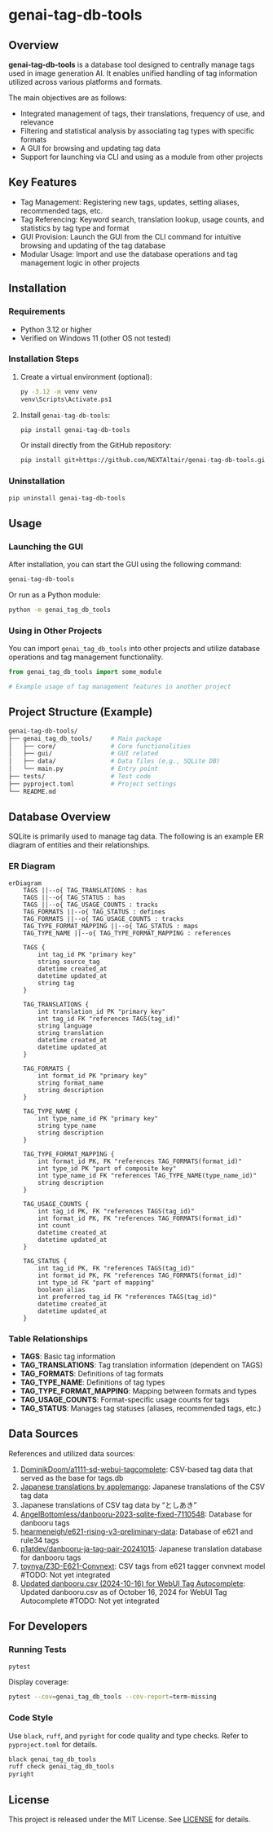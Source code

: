 # genai-tag-db-tools

## Overview

**genai-tag-db-tools** is a database tool designed to centrally manage tags used in image generation AI.
It enables unified handling of tag information utilized across various platforms and formats.

The main objectives are as follows:

- Integrated management of tags, their translations, frequency of use, and relevance
- Filtering and statistical analysis by associating tag types with specific formats
- A GUI for browsing and updating tag data
- Support for launching via CLI and using as a module from other projects

## Key Features

- Tag Management: Registering new tags, updates, setting aliases, recommended tags, etc.
- Tag Referencing: Keyword search, translation lookup, usage counts, and statistics by tag type and format
- GUI Provision: Launch the GUI from the CLI command for intuitive browsing and updating of the tag database
- Modular Usage: Import and use the database operations and tag management logic in other projects

## Installation

### Requirements

- Python 3.12 or higher
- Verified on Windows 11 (other OS not tested)

### Installation Steps

1. Create a virtual environment (optional):

   ```bash
   py -3.12 -m venv venv
   venv\Scripts\Activate.ps1
   ```

2. Install `genai-tag-db-tools`:

   ```bash
   pip install genai-tag-db-tools
   ```

   Or install directly from the GitHub repository:

   ```bash
   pip install git+https://github.com/NEXTAltair/genai-tag-db-tools.git
   ```

### Uninstallation

```bash
pip uninstall genai-tag-db-tools
```

## Usage

### Launching the GUI

After installation, you can start the GUI using the following command:

```bash
genai-tag-db-tools
```

Or run as a Python module:

```bash
python -m genai_tag_db_tools
```

### Using in Other Projects

You can import `genai_tag_db_tools` into other projects and utilize database operations and tag management functionality.

```python
from genai_tag_db_tools import some_module

# Example usage of tag management features in another project
```

## Project Structure (Example)

```bash
genai-tag-db-tools/
├── genai_tag_db_tools/     # Main package
│   ├── core/               # Core functionalities
│   ├── gui/                # GUI related
│   ├── data/               # Data files (e.g., SQLite DB)
│   └── main.py             # Entry point
├── tests/                  # Test code
├── pyproject.toml          # Project settings
└── README.md
```

## Database Overview

SQLite is primarily used to manage tag data. The following is an example ER diagram of entities and their relationships.

### ER Diagram

```mermaid
erDiagram
    TAGS ||--o{ TAG_TRANSLATIONS : has
    TAGS ||--o{ TAG_STATUS : has
    TAGS ||--o{ TAG_USAGE_COUNTS : tracks
    TAG_FORMATS ||--o{ TAG_STATUS : defines
    TAG_FORMATS ||--o{ TAG_USAGE_COUNTS : tracks
    TAG_TYPE_FORMAT_MAPPING ||--o{ TAG_STATUS : maps
    TAG_TYPE_NAME ||--o{ TAG_TYPE_FORMAT_MAPPING : references

    TAGS {
        int tag_id PK "primary key"
        string source_tag
        datetime created_at
        datetime updated_at
        string tag
    }

    TAG_TRANSLATIONS {
        int translation_id PK "primary key"
        int tag_id FK "references TAGS(tag_id)"
        string language
        string translation
        datetime created_at
        datetime updated_at
    }

    TAG_FORMATS {
        int format_id PK "primary key"
        string format_name
        string description
    }

    TAG_TYPE_NAME {
        int type_name_id PK "primary key"
        string type_name
        string description
    }

    TAG_TYPE_FORMAT_MAPPING {
        int format_id PK, FK "references TAG_FORMATS(format_id)"
        int type_id PK "part of composite key"
        int type_name_id FK "references TAG_TYPE_NAME(type_name_id)"
        string description
    }

    TAG_USAGE_COUNTS {
        int tag_id PK, FK "references TAGS(tag_id)"
        int format_id PK, FK "references TAG_FORMATS(format_id)"
        int count
        datetime created_at
        datetime updated_at
    }

    TAG_STATUS {
        int tag_id PK, FK "references TAGS(tag_id)"
        int format_id PK, FK "references TAG_FORMATS(format_id)"
        int type_id FK "part of mapping"
        boolean alias
        int preferred_tag_id FK "references TAGS(tag_id)"
        datetime created_at
        datetime updated_at
    }
```

### Table Relationships

- **TAGS**: Basic tag information
- **TAG_TRANSLATIONS**: Tag translation information (dependent on TAGS)
- **TAG_FORMATS**: Definitions of tag formats
- **TAG_TYPE_NAME**: Definitions of tag types
- **TAG_TYPE_FORMAT_MAPPING**: Mapping between formats and types
- **TAG_USAGE_COUNTS**: Format-specific usage counts for tags
- **TAG_STATUS**: Manages tag statuses (aliases, recommended tags, etc.)

## Data Sources

References and utilized data sources:

1. [DominikDoom/a1111-sd-webui-tagcomplete](https://github.com/DominikDoom/a1111-sd-webui-tagcomplete): CSV-based tag data that served as the base for tags.db
2. [Japanese translations by applemango](https://github.com/DominikDoom/a1111-sd-webui-tagcomplete/discussions/265): Japanese translations of the CSV tag data
3. Japanese translations of CSV tag data by “としあき”
4. [AngelBottomless/danbooru-2023-sqlite-fixed-7110548](https://huggingface.co/datasets/KBlueLeaf/danbooru2023-sqlite): Database for danbooru tags
5. [hearmeneigh/e621-rising-v3-preliminary-data](https://huggingface.co/datasets/hearmeneigh/e621-rising-v3-preliminary-data): Database of e621 and rule34 tags
6. [p1atdev/danbooru-ja-tag-pair-20241015](https://huggingface.co/datasets/p1atdev/danbooru-ja-tag-pair-20241015): Japanese translation database for danbooru tags
7. [toynya/Z3D-E621-Convnext](https://huggingface.co/toynya/Z3D-E621-Convnext): CSV tags from e621 tagger convnext model #TODO: Not yet integrated
8. [Updated danbooru.csv (2024-10-16) for WebUI Tag Autocomplete](https://civitai.com/models/862893?modelVersionId=965482): Updated danbooru.csv as of October 16, 2024 for WebUI Tag Autocomplete #TODO: Not yet integrated

## For Developers

### Running Tests

```bash
pytest
```

Display coverage:

```bash
pytest --cov=genai_tag_db_tools --cov-report=term-missing
```

### Code Style

Use `black`, `ruff`, and `pyright` for code quality and type checks. Refer to `pyproject.toml` for details.

```bash
black genai_tag_db_tools
ruff check genai_tag_db_tools
pyright
```

## License

This project is released under the MIT License. See [LICENSE](LICENSE) for details.
